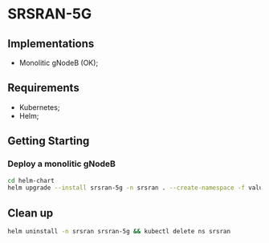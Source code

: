 # SRSRAN-5G

## Implementations

- Monolitic gNodeB (OK);

## Requirements

- Kubernetes;
- Helm;

## Getting Starting

### Deploy a monolitic gNodeB

```sh
cd helm-chart
helm upgrade --install srsran-5g -n srsran . --create-namespace -f values-testbed.yaml
```

## Clean up

```sh
helm uninstall -n srsran srsran-5g && kubectl delete ns srsran
```
